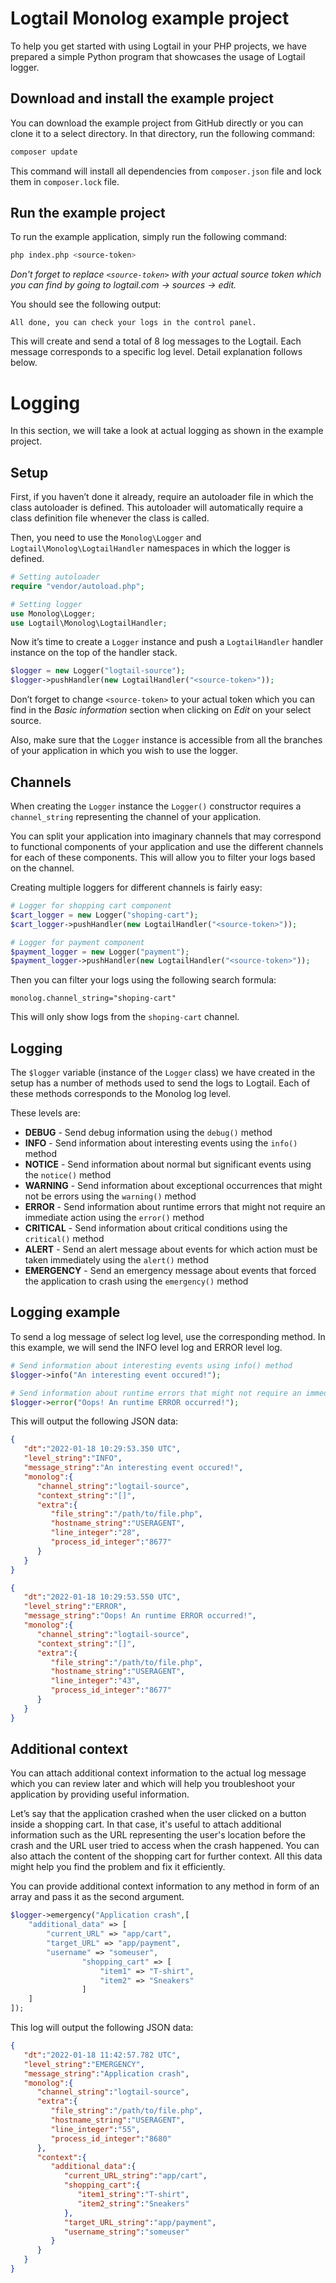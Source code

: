 # Logtail Monolog example project

To help you get started with using Logtail in your PHP projects, we have prepared a simple Python program that showcases the usage of Logtail logger.

## Download and install the example project

You can download the example project from GitHub directly or you can clone it to a select directory. In that directory, run the following command:

```bash
composer update
```
This command will install all dependencies from `composer.json` file and lock them in `composer.lock` file.

 ## Run the example project
 
 To run the example application, simply run the following command:

```bash
php index.php <source-token>
```

*Don't forget to replace `<source-token>` with your actual source token which you can find by going to logtail.com -> sources -> edit.*

You should see the following output:
```text
All done, you can check your logs in the control panel.
```

This will create and send a total of 8 log messages to the Logtail. Each message corresponds to a specific log level. Detail explanation follows below.

# Logging

In this section, we will take a look at actual logging as shown in the example project.

## Setup

First, if you haven’t done it already, require an autoloader file in which the class autoloader is defined. This autoloader will automatically require a class definition file whenever the class is called.

Then, you need to use the `Monolog\Logger` and `Logtail\Monolog\LogtailHandler` namespaces in which the logger is defined.

```php
# Setting autoloader
require "vendor/autoload.php";

# Setting logger
use Monolog\Logger;
use Logtail\Monolog\LogtailHandler;
```

Now it’s time to create a `Logger` instance and push a `LogtailHandler` handler instance on the top of the handler stack.

```php
$logger = new Logger("logtail-source");
$logger->pushHandler(new LogtailHandler("<source-token>"));
```

Don’t forget to change `<source-token>` to your actual token which you can find in the *Basic information* section when clicking on *Edit* on your select source.

Also, make sure that the `Logger` instance is accessible from all the branches of your application in which you wish to use the logger.

## Channels

When creating the `Logger` instance the `Logger()` constructor requires a `channel_string` representing the channel of your application.

You can split your application into imaginary channels that may correspond to functional components of your application and use the different channels for each of these components. This will allow you to filter your logs based on the channel. 

Creating multiple loggers for different channels is fairly easy:

```php
# Logger for shopping cart component
$cart_logger = new Logger("shoping-cart");
$cart_logger->pushHandler(new LogtailHandler("<source-token>"));

# Logger for payment component
$payment_logger = new Logger("payment");
$payment_logger->pushHandler(new LogtailHandler("<source-token>"));
```

Then you can filter your logs using the following search formula:

```
monolog.channel_string="shoping-cart"
```

This will only show logs from the `shoping-cart` channel.

## Logging

The `$logger` variable (instance of the `Logger` class) we have created in the setup has a number of methods used to send the logs to Logtail. Each of these methods corresponds to the Monolog log level. 

These levels are:

- **DEBUG** - Send debug information using the `debug()` method
- **INFO** - Send information about interesting events using the `info()` method
- **NOTICE** - Send information about normal but significant events using the `notice()` method
- **WARNING** - Send information about exceptional occurrences that might not be errors using the `warning()` method
- **ERROR** - Send information about runtime errors that might not require an immediate action using the `error()` method
- **CRITICAL** - Send information about critical conditions using the `critical()` method
- **ALERT** - Send an alert message about events for which action must be taken immediately using the `alert()` method
- **EMERGENCY** - Send an emergency message about events that forced the application to crash using the `emergency()` method

## Logging example

To send a log message of select log level, use the corresponding method. In this example, we will send the INFO level log and ERROR level log.

```php
# Send information about interesting events using info() method
$logger->info("An interesting event occured!");

# Send information about runtime errors that might not require an immediate action using error() method
$logger->error("Oops! An runtime ERROR occurred!");
```

This will output the following JSON data:

```json
{
   "dt":"2022-01-18 10:29:53.350 UTC",
   "level_string":"INFO",
   "message_string":"An interesting event occured!",
   "monolog":{
      "channel_string":"logtail-source",
      "context_string":"[]",
      "extra":{
         "file_string":"/path/to/file.php",
         "hostname_string":"USERAGENT",
         "line_integer":"28",
         "process_id_integer":"8677"
      }
   }
}

{
   "dt":"2022-01-18 10:29:53.550 UTC",
   "level_string":"ERROR",
   "message_string":"Oops! An runtime ERROR occurred!",
   "monolog":{
      "channel_string":"logtail-source",
      "context_string":"[]",
      "extra":{
         "file_string":"/path/to/file.php",
         "hostname_string":"USERAGENT",
         "line_integer":"43",
         "process_id_integer":"8677"
      }
   }
}
```

## Additional context

You can attach additional context information to the actual log message which you can review later and which will help you troubleshoot your application by providing useful information. 

Let’s say that the application crashed when the user clicked on a button inside a shopping cart. In that case, it's useful to attach additional information such as the URL representing the user's location before the crash and the URL user tried to access when the crash happened. You can also attach the content of the shopping cart for further context. All this data might help you find the problem and fix it efficiently.

You can provide additional context information to any method in form of an array and pass it as the second argument.

```php
$logger->emergency("Application crash",[
    "additional_data" => [
        "current_URL" => "app/cart",
        "target_URL" => "app/payment",
        "username" => "someuser",
				"shopping_cart" => [
		            "item1" => "T-shirt",
		            "item2" => "Sneakers"
		        ]
    ]
]);
```

This log will output the following JSON data:

```json
{
   "dt":"2022-01-18 11:42:57.782 UTC",
   "level_string":"EMERGENCY",
   "message_string":"Application crash",
   "monolog":{
      "channel_string":"logtail-source",
      "extra":{
         "file_string":"/path/to/file.php",
         "hostname_string":"USERAGENT",
         "line_integer":"55",
         "process_id_integer":"8680"
      },
      "context":{
         "additional_data":{
            "current_URL_string":"app/cart",
            "shopping_cart":{
               "item1_string":"T-shirt",
               "item2_string":"Sneakers"
            },
            "target_URL_string":"app/payment",
            "username_string":"someuser"
         }
      }
   }
}
```
